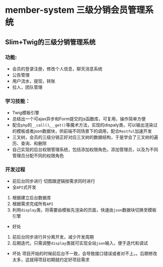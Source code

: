# member-system 三级分销会员管理系统
## Slim+Twig的三级分销管理系统
### 功能:
- 会员的登录注册，修改个人信息，聊天消息系统
- 公告管理
- 用户流水，提现，转账
- 拉人，团队管理
### 学习技能：
- Twig模板引擎
- 总结出一个可ajax异步和Form提交的js函数库，可复用，操作简单方便
- 配合`php`的`__call()`,`__get()`等魔术方法，实现的dispaly类，可以输出渲染过的模板或者json数据块，供前端不同场景下的调用，配合`Restful`加速开发
- 三叉树，会员的三级分销正好对应三叉树的数据结构，于是学会了三叉树的遍历、查询、和删除
- 自己实现的后台权限管理系统，包括添加权限角色，添加管理员，以及为不同管理员分配不同的权限角色
### 开发过程
- 前后台同步进行
切图跟逻辑按需求同时进行
- 全`API`式开发
1. 根据建立后台数据库
2. 根据需求完成所有`API`
3. 利用`display`类，将需要由模板先渲染的页面，快速由`json`数据块切换至模板引擎
- 好处
1. 前后台同步进行并分离开发，减少开发周期
2. 后期迭代，只需调整`display`类就可实现全站`json`输入，便于迭代和调试
- 坏处
项目开始的时候前后台不一致，会导致接口错误或者对不上。。后期修改太多，这就得项目初期就约定好项目需求
